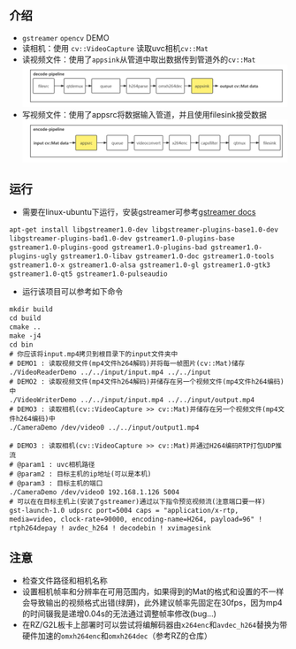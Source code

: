 ## 介绍
* `gstreamer` `opencv` DEMO
* 读相机：使用 `cv::VideoCapture` 读取uvc相机`cv::Mat`
* 读视频文件：使用了`appsink`从管道中取出数据传到管道外的`cv::Mat`
![decode flow](./image/decode_flow.png)
* 写视频文件：使用了appsrc将数据输入管道，并且使用filesink接受数据
![encode flow](./image/encode_flow.png)

## 运行
* 需要在linux-ubuntu下运行，安装gstreamer可参考[gstreamer docs](https://gstreamer.freedesktop.org/documentation/installing/on-linux.html?gi-language=c)
```
apt-get install libgstreamer1.0-dev libgstreamer-plugins-base1.0-dev libgstreamer-plugins-bad1.0-dev gstreamer1.0-plugins-base gstreamer1.0-plugins-good gstreamer1.0-plugins-bad gstreamer1.0-plugins-ugly gstreamer1.0-libav gstreamer1.0-doc gstreamer1.0-tools gstreamer1.0-x gstreamer1.0-alsa gstreamer1.0-gl gstreamer1.0-gtk3 gstreamer1.0-qt5 gstreamer1.0-pulseaudio
```
* 运行该项目可以参考如下命令
```
mkdir build
cd build
cmake ..
make -j4
cd bin
# 你应该将input.mp4拷贝到根目录下的input文件夹中
# DEMO1 : 读取视频文件(mp4文件h264解码)并将每一帧图片(cv::Mat)储存
./VideoReaderDemo ../../input/input.mp4 ../../input
# DEMO2 : 读取视频文件(mp4文件h264解码)并储存在另一个视频文件(mp4文件h264编码)中
./VideoWriterDemo ../../input/input.mp4 ../../input/output.mp4
# DEMO3 : 读取相机(cv::VideoCapture >> cv::Mat)并储存在另一个视频文件(mp4文件h264编码)中
./CameraDemo /dev/video0 ../../input/output1.mp4

# DEMO3 : 读取相机(cv::VideoCapture >> cv::Mat)并通过H264编码RTP打包UDP推流
# @param1 : uvc相机路径
# @param2 : 目标主机的ip地址(可以是本机)
# @param3 : 目标主机的端口
./CameraDemo /dev/video0 192.168.1.126 5004
# 可以在在目标主机上(安装了gstreamer)通过以下指令预览视频流(注意端口要一样)
gst-launch-1.0 udpsrc port=5004 caps = "application/x-rtp, media=video, clock-rate=90000, encoding-name=H264, payload=96" ! rtph264depay ! avdec_h264 ! decodebin ! xvimagesink
```
## 注意
* 检查文件路径和相机名称
* 设置相机帧率和分辨率在可用范围内，如果得到的Mat的格式和设置的不一样会导致输出的视频格式出错(绿屏)，此外建议帧率先固定在30fps，因为mp4的时间辍我是递增0.04s的无法通过调整帧率修改(bug...)
* 在RZ/G2L板卡上部署时可以尝试将编解码器由`x264enc`和`avdec_h264`替换为带硬件加速的`omxh264enc`和`omxh264dec`（参考RZ的仓库）

